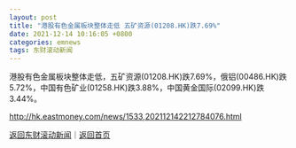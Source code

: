 ```yaml
---
layout: post
title: "港股有色金属板块整体走低 五矿资源(01208.HK)跌7.69%"
date: 2021-12-14 10:16:05 +0800
categories: emnews
tags: 东财滚动新闻
---
```


港股有色金属板块整体走低，五矿资源(01208.HK)跌7.69%，俄铝(00486.HK)跌5.72%，中国有色矿业(01258.HK)跌3.88%，中国黄金国际(02099.HK)跌3.44%。

<http://hk.eastmoney.com/news/1533,202112142212784076.html>

[返回东财滚动新闻](//finews.withounder.com/emnews/)｜[返回首页](//finews.withounder.com/)